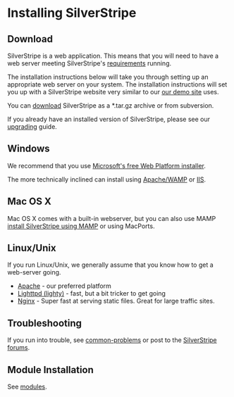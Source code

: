 # Installing SilverStripe

## Download

SilverStripe is a web application.  This means that you will need to have a web server meeting SilverStripe's 
[requirements](server-requirements) running.

The installation instructions below will take you through setting up an appropriate web server on your system.  The
installation instructions will set you up with a SilverStripe website very similar to our [our demo
site](http://demo.silverstripe.com/) uses. 

You can [download](http://silverstripe.org/download) SilverStripe as a *.tar.gz archive or from subversion.

If you already have an installed version of SilverStripe, please see our [upgrading](upgrading) guide.

## Windows

We recommend that you use [Microsoft's free Web Platform installer](windows-pi). 

The more technically inclined can install using [Apache/WAMP](windows-wamp) or [IIS](windows-manual-iis).

## Mac OS X

Mac OS X comes with a built-in webserver, but you can also use MAMP [install SilverStripe using MAMP](mac-osx) or using MacPorts.

## Linux/Unix

If you run Linux/Unix, we generally assume that you know how to get a web-server going.

*  [Apache](webserver) - our preferred platform
*  [Lighttpd (lighty)](lighttpd) - fast, but a bit tricker to get going
*  [Nginx](nginx) - Super fast at serving static files. Great for large traffic sites.

## Troubleshooting

If you run into trouble, see [common-problems](common-problems) or post to the 
[SilverStripe forums](http://silverstripe.com/silverstripe-forum/).

## Module Installation

See [modules](../topics/modules).
